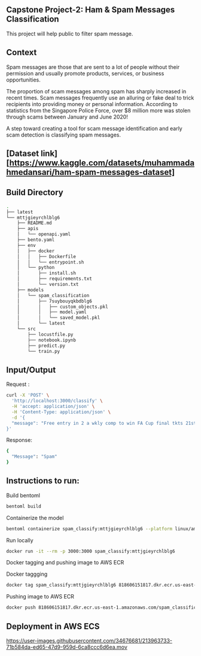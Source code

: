 
## Capstone Project-2: Ham & Spam Messages Classification

This project will help public to filter spam message.

## Context 
Spam messages are those that are sent to a lot of people without their permission and usually promote products, services, or business opportunities.

The proportion of scam messages among spam has sharply increased in recent times. Scam messages frequently use an alluring or fake deal to trick recipients into providing money or personal information. According to statistics from the Singapore Police Force, over $8 million more was stolen through scams between January and June 2020!

A step toward creating a tool for scam message identification and early scam detection is classifying spam messages.

##  [Dataset link][https://www.kaggle.com/datasets/muhammadahmedansari/ham-spam-messages-dataset]


## Build Directory

```sh
.
├── latest
└── mttjgieyrchlblg6
    ├── README.md
    ├── apis
    │   └── openapi.yaml
    ├── bento.yaml
    ├── env
    │   ├── docker
    │   │   ├── Dockerfile
    │   │   └── entrypoint.sh
    │   └── python
    │       ├── install.sh
    │       ├── requirements.txt
    │       └── version.txt
    ├── models
    │   └── spam_classification
    │       ├── 7suybouyqkbdblg6
    │       │   ├── custom_objects.pkl
    │       │   ├── model.yaml
    │       │   └── saved_model.pkl
    │       └── latest
    └── src
        ├── locustfile.py
        ├── notebook.ipynb
        ├── predict.py
        └── train.py
```

## Input/Output
Request :

```sh
curl -X 'POST' \
  'http://localhost:3000/classify' \
  -H 'accept: application/json' \
  -H 'Content-Type: application/json' \
  -d '{
  "message": "Free entry in 2 a wkly comp to win FA Cup final tkts 21st May 2005. Text FA to 87121 to receive entry question(std txt rate)T&C'\''s apply 08452810075over18'\''s"
}'
```

Response:
```sh
{
  "Message": "Spam"
}
```


## Instructions to run:

Build bentoml 
```sh
bentoml build
```

Containerize the model
```sh
bentoml containerize spam_classify:mttjgieyrchlblg6 --platform linux/amd64
```

Run locally
```sh
docker run -it --rm -p 3000:3000 spam_classify:mttjgieyrchlblg6
```

Docker tagging and pushing image to AWS ECR

Docker taggging
```sh
docker tag spam_classify:mttjgieyrchlblg6 818606151817.dkr.ecr.us-east-1.amazonaws.com/spam_classification:latest
```

Pushing image to AWS ECR
```sh
docker push 818606151817.dkr.ecr.us-east-1.amazonaws.com/spam_classification:latest
```

## Deployment in AWS ECS 



https://user-images.githubusercontent.com/34676681/213963733-71b584da-ed65-47d9-959d-6ca8ccc6d6ea.mov



